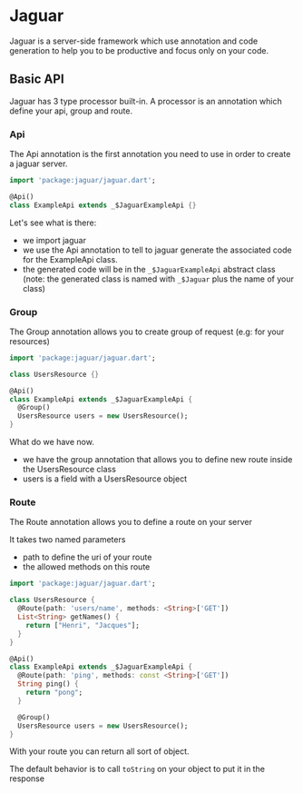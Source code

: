 # Jaguar

Jaguar is a server-side framework which use annotation and code generation to help
you to be productive and focus only on your code.

## Basic API

Jaguar has 3 type processor built-in.
A processor is an annotation which define your api, group and route.

### Api

The Api annotation is the first annotation you need to use in order to create a jaguar server.

```dart
import 'package:jaguar/jaguar.dart';

@Api()
class ExampleApi extends _$JaguarExampleApi {}
```

Let's see what is there:

- we import jaguar
- we use the Api annotation to tell to jaguar generate the associated code for the ExampleApi class.
- the generated code will be in the `_$JaguarExampleApi` abstract class
(note: the generated class is named with `_$Jaguar` plus the name of your class)

### Group

The Group annotation allows you to create group of request (e.g: for your resources)

```dart
import 'package:jaguar/jaguar.dart';

class UsersResource {}

@Api()
class ExampleApi extends _$JaguarExampleApi {
  @Group()
  UsersResource users = new UsersResource();
}
```

What do we have now.

- we have the group annotation that allows you to define new route inside the UsersResource class
- users is a field with a UsersResource object

### Route

The Route annotation allows you to define a route on your server

It takes two named parameters
- path to define the uri of your route
- the allowed methods on this route

```dart
import 'package:jaguar/jaguar.dart';

class UsersResource {
  @Route(path: 'users/name', methods: <String>['GET'])
  List<String> getNames() {
    return ["Henri", "Jacques"];
  }
}

@Api()
class ExampleApi extends _$JaguarExampleApi {
  @Route(path: 'ping', methods: const <String>['GET'])
  String ping() {
    return "pong";
  }

  @Group()
  UsersResource users = new UsersResource();
}
```

With your route you can return all sort of object.

The default behavior is to call `toString` on your object to put it in the response
